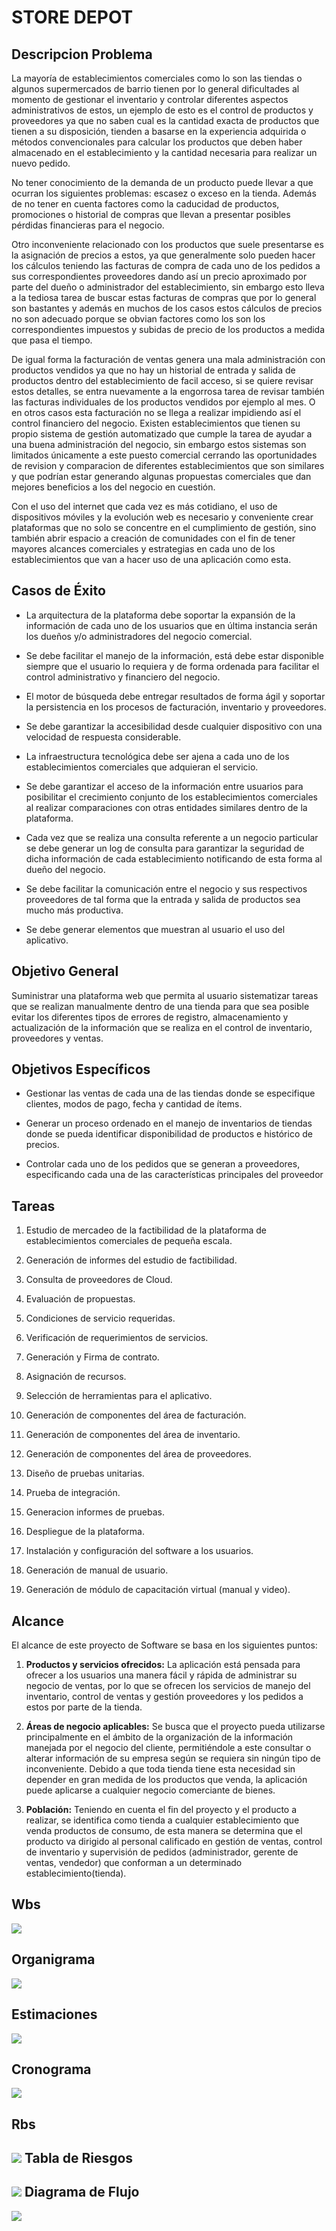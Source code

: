 
STORE DEPOT 
=================





Descripcion Problema
--------------------
La mayoría de establecimientos comerciales como lo son las tiendas o algunos supermercados de barrio tienen por lo general dificultades al momento de gestionar el inventario y controlar diferentes aspectos administrativos de estos, un ejemplo de esto es el control de productos y proveedores ya que no saben cual es la cantidad exacta de  productos que  tienen a su disposición, tienden a basarse en la experiencia adquirida o métodos convencionales para calcular los productos que  deben haber almacenado en el establecimiento y la cantidad necesaria para realizar un nuevo pedido.         

No tener conocimiento de la demanda de un producto puede llevar a que ocurran los siguientes problemas: escasez o exceso  en la tienda. Además de no tener en cuenta factores como la caducidad de productos, promociones o historial de compras que llevan a presentar posibles pérdidas financieras para el negocio.

Otro inconveniente relacionado con los productos que suele presentarse es la asignación de precios a estos, ya que generalmente solo pueden hacer los cálculos teniendo las facturas de compra de cada uno de los pedidos a sus correspondientes proveedores dando así un precio aproximado por parte del dueño o administrador del establecimiento, sin embargo esto lleva a la tediosa tarea de buscar estas facturas de compras que por lo general son bastantes y además en muchos de los casos estos cálculos de precios no son adecuado porque se obvian factores como los son los correspondientes impuestos y subidas de precio de los productos a medida que pasa el tiempo.

De igual forma la facturación de ventas genera una mala administración con productos vendidos ya que no hay un historial de entrada y salida de productos dentro del establecimiento de facil acceso, si se quiere revisar estos detalles, se entra nuevamente a la engorrosa tarea de revisar también las facturas individuales de los productos vendidos por ejemplo al mes. O en otros casos esta facturación no se llega a realizar impidiendo así el control  financiero del negocio.
Existen establecimientos que tienen su propio sistema de gestión automatizado que cumple la tarea de ayudar a una buena administración del negocio, sin embargo estos sistemas son limitados únicamente a este puesto comercial cerrando las oportunidades de revision y comparacion de diferentes establecimientos que son similares y que podrían estar generando algunas propuestas comerciales que dan mejores beneficios a los del negocio en cuestión.

Con el uso del internet que cada vez es más cotidiano, el uso de dispositivos móviles y la evolución web es necesario y conveniente crear plataformas que no solo se concentre en el cumplimiento de gestión, sino también abrir espacio a creación de comunidades con el fin de tener mayores alcances comerciales y estrategias en cada uno de los establecimientos que van a hacer uso de una aplicación como esta.

Casos de Éxito
-------------------
+ La arquitectura de la plataforma debe soportar la expansión de la información de cada uno de los usuarios que en última instancia serán los dueños y/o administradores del negocio comercial.

+ Se debe facilitar el manejo de la información, está debe estar disponible siempre que el usuario lo requiera y de forma ordenada para facilitar el control administrativo y financiero del negocio.

+ El motor de búsqueda debe entregar resultados de forma ágil y soportar la persistencia en los procesos de facturación, inventario y proveedores.

+ Se debe garantizar la accesibilidad desde cualquier dispositivo con una velocidad de respuesta considerable.

+ La infraestructura tecnológica debe ser ajena a cada uno de los establecimientos comerciales que adquieran el servicio.

+ Se debe garantizar el acceso de la información entre usuarios para posibilitar el crecimiento conjunto de los establecimientos comerciales al realizar comparaciones con otras entidades similares dentro de la plataforma.

+ Cada vez que se realiza una consulta referente a un negocio particular se debe generar un log de consulta  para garantizar la seguridad de dicha información de cada establecimiento notificando de esta forma al dueño del negocio.

+ Se debe facilitar la comunicación entre el negocio y sus respectivos proveedores de tal forma que la entrada y salida de productos sea mucho más productiva.

+ Se debe generar elementos que muestran al usuario el uso del aplicativo.

Objetivo General 
------------------
Suministrar una plataforma web que permita al usuario sistematizar tareas que se realizan manualmente  dentro de una tienda para que sea posible evitar los diferentes tipos de  errores de registro, almacenamiento y actualización de la  información que se realiza en el control de inventario, proveedores y ventas.

Objetivos Específicos
--------------------
* Gestionar las ventas de cada una de las tiendas donde se especifique clientes, modos de pago, fecha y cantidad de ítems.

* Generar un proceso ordenado en el manejo de inventarios de tiendas donde se pueda identificar disponibilidad de productos e histórico de precios.

* Controlar cada uno de los pedidos que se generan a proveedores, especificando cada una de las características principales del proveedor

Tareas
---------------------
1) Estudio de mercadeo de la factibilidad de la plataforma de establecimientos comerciales de pequeña escala.

2) Generación de informes del estudio de factibilidad.

3) Consulta de proveedores de Cloud.

4) Evaluación de propuestas.

5) Condiciones de servicio requeridas.

6) Verificación de requerimientos de servicios.

7) Generación y Firma de contrato.

8) Asignación de recursos.

9) Selección de herramientas para el aplicativo.

10) Generación de componentes del área de facturación.

11) Generación de componentes del área de inventario.

12) Generación de componentes del área de proveedores.

13) Diseño de pruebas unitarias.

14) Prueba de integración.

15) Generacion informes de pruebas.

17) Despliegue de la plataforma.

18) Instalación y configuración del software a los usuarios.

19) Generación de manual de usuario.

20) Generación de módulo de capacitación virtual (manual y video).

Alcance
-------------

El alcance de este proyecto de Software se basa en los siguientes puntos:


1) **Productos y servicios ofrecidos:** La aplicación está pensada para ofrecer a los usuarios una manera fácil y rápida de administrar su negocio de ventas, por lo que se ofrecen los servicios de manejo del inventario, control de ventas y gestión proveedores y los pedidos a estos por parte de la tienda.


2) **Áreas de negocio aplicables:** Se busca que el proyecto pueda utilizarse principalmente en el ámbito de la organización de la información manejada por el negocio del cliente, permitiéndole a este consultar o alterar información de su empresa según se requiera sin ningún tipo de inconveniente. Debido a que toda tienda tiene esta necesidad sin depender en gran medida de los productos que venda, la aplicación puede aplicarse a cualquier negocio comerciante de bienes.


3) **Población:** Teniendo en cuenta el fin del proyecto y el producto a realizar, se identifica como tienda a cualquier establecimiento que venda productos de consumo, de esta manera se determina que el producto va dirigido al personal calificado en gestión de ventas, control de inventario y supervisión de pedidos  (administrador, gerente de ventas, vendedor) que conforman a un determinado establecimiento(tienda).

Wbs
---------------
![](https://github.com/danilotros/GESTION/blob/master/Diagramas/wbs.png)

Organigrama
--------------
![](https://github.com/danilotros/GESTION/blob/master/Diagramas/organigrama.jpg)

Estimaciones
--------------
![](https://github.com/danilotros/GESTION/blob/master/Recortes/estiamacionesiniciales.JPG)

Cronograma
-----------
![](https://github.com/danilotros/GESTION/blob/master/Recortes/cronograma.jpg)

Rbs
--------------
![](https://github.com/danilotros/GESTION/blob/master/Recortes/RBS_copia.png)
Tabla de Riesgos
--------------
![](https://github.com/danilotros/GESTION/blob/master/Recortes/tablariesgos.JPG)
Diagrama de Flujo
--------------

![](https://github.com/danilotros/GESTION/blob/master/Diagramas/DiagramadeFlujo.jpg)





